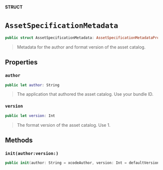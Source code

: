 **STRUCT**

# `AssetSpecificationMetadata`

```swift
public struct AssetSpecificationMetadata: AssetSpecificationMetadataProtocol
```

> Metadata for the author and format version of the asset catalog.

## Properties
### `author`

```swift
public let author: String
```

> The application that authored the asset catalog. Use your bundle ID.

### `version`

```swift
public let version: Int
```

> The format version of the asset catalog. Use 1.

## Methods
### `init(author:version:)`

```swift
public init(author: String = xcodeAuthor, version: Int = defaultVersion)
```
